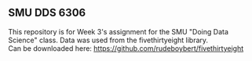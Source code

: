 ## SMU DDS 6306  

This repository is for Week 3's assignment for the SMU "Doing Data Science" class. Data was used from the fivethirtyeight library.  
Can be downloaded here: https://github.com/rudeboybert/fivethirtyeight 

